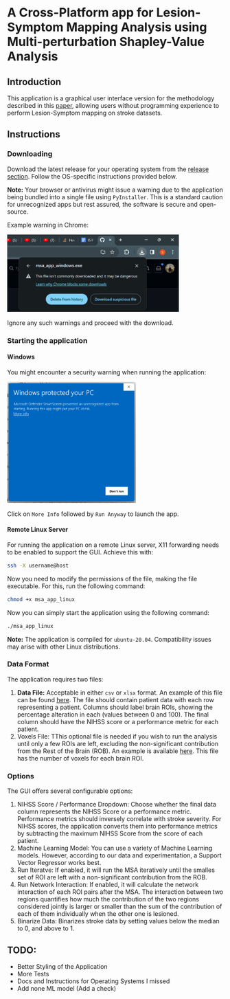 # A Cross-Platform app for Lesion-Symptom Mapping Analysis using Multi-perturbation Shapley-Value Analysis

## Introduction
This application is a graphical user interface version for the methodology described in this [paper](https://academic.oup.com/braincomms/article/3/3/fcab204/6362866), allowing users without programming experience to perform Lesion-Symptom mapping on stroke datasets.

## Instructions
### Downloading
Download the latest release for your operating system from the [release section](https://github.com/ShreyDixit/MSA-App/releases). Follow the OS-specific instructions provided below.

**Note:** Your browser or antivirus might issue a warning due to the application being bundled into a single file using `PyInstaller`. This is a standard caution for unrecognized apps but rest assured, the software is secure and open-source.

Example warning in Chrome:

<img src="assets/suspicios-file-windows.png" alt="Warning Saying application is suspicious" width="400"/>

Ignore any such warnings and proceed with the download.

### Starting the application
#### Windows
You might encounter a security warning when running the application:

<img src="assets/defender-warning-windws.png" alt="Warning Saying application is suspicious" width="300"/>

Click on `More Info` followed by `Run Anyway` to launch the app.

#### Remote Linux Server
For running the application on a remote Linux server, X11 forwarding needs to be enabled to support the GUI. Achieve this with:
```bash
ssh -X username@host
```
Now you need to modify the permissions of the file, making the file executable. For this, run the following command:
```bash
chmod +x msa_app_linux
```
Now you can simply start the application using the following command:
```bash
./msa_app_linux
```

**Note:** The application is compiled for `ubuntu-20.04`. Compatibility issues may arise with other Linux distributions.

### Data Format
The application requires two files:

1. **Data File:** Acceptable in either `csv` or `xlsx` format. An example of this file can be found [here](https://github.com/ShreyDixit/MSA-App/blob/master/data/example_data.xlsx). The file should contain patient data with each row representing a patient. Columns should label brain ROIs, showing the percentage alteration in each (values between 0 and 100). The final column should have the NIHSS score or a performance metric for each patient.
2. Voxels File: TThis optional file is needed if you wish to run the analysis until only a few ROIs are left, excluding the non-significant contribution from the Rest of the Brain (ROB). An example is available [here](https://github.com/ShreyDixit/MSA-App/blob/master/data/NumVoxels.xlsx). This file has the number of voxels for each brain ROI.

### Options
The GUI offers several configurable options:

1. NIHSS Score / Performance Dropdown: Choose whether the final data column represents the NIHSS Score or a performance metric. Performance metrics should inversely correlate with stroke severity. For NIHSS scores, the application converts them into performance metrics by subtracting the maximum NIHSS Score from the score of each patient.
2. Machine Learning Model: You can use a variety of Machine Learning models. However, according to our data and experimentation, a Support Vector Regressor works best.
3. Run Iteratve: If enabled, it will run the MSA iteratively until the smalles set of ROI are left with a non-significant contribution from the ROB.
4. Run Network Interaction: If enabled, it will calculate the network interaction of each ROI pairs after the MSA. The interaction between two regions quantifies how much the contribution of the two regions considered jointly is larger or smaller than the sum of the contribution of each of them individually when the other one is lesioned.
5. Binarize Data: Binarizes stroke data by setting values below the median to 0, and above to 1.

## TODO:
- Better Styling of the Application
- More Tests
- Docs and Instructions for Operating Systems I missed
- Add none ML model (Add a check)